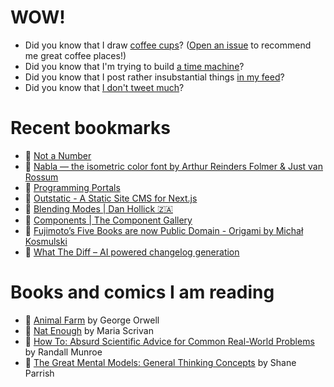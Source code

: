 # WOW!

- Did you know that I draw [coffee cups](https://papercups.mamuso.net/)? ([Open an issue](https://github.com/mamuso/papercups/issues) to recommend me great coffee places!)
- Did you know that I'm trying to build [a time machine](https://github.com/mamuso/fluxcapacitor)?
- Did you know that I post rather insubstantial things [in my feed](https://feed.mamuso.net/)?
- Did you know that [I don't tweet much](https://twitter.com/mamuso)?

# Recent bookmarks

- 👀 [Not a Number](https://www.nan.fyi/)
- 👀 [Nabla — the isometric color font by Arthur Reinders Folmer & Just van Rossum](https://nabla.typearture.com/)
- 👀 [Programming Portals](https://maggieappleton.com/programming-portals)
- 👀 [Outstatic - A Static Site CMS for Next.js](https://outstatic.com/)
- 👀 [Blending Modes | Dan Hollick 🇿🇦](https://typefully.com/DanHollick/blending-modes-KrBa0JP)
- 👀 [Components | The Component Gallery](https://component.gallery/components/)
- 👀 [Fujimoto’s Five Books are now Public Domain - Origami by Michał Kosmulski](https://origami.kosmulski.org/blog/2022-10-23-fujimoto-books-public-domain)
- 👀 [What The Diff – AI powered changelog generation](https://whatthediff.ai/)


# Books and comics I am reading

- 📘 [Animal Farm](https://www.goodreads.com/book/show/8349198) by George Orwell
- 📘 [Nat Enough](https://www.goodreads.com/book/show/45714795) by Maria Scrivan
- 📘 [How To: Absurd Scientific Advice for Common Real-World Problems](https://www.goodreads.com/book/show/43851501) by Randall Munroe
- 📘 [The Great Mental Models: General Thinking Concepts](https://www.goodreads.com/book/show/58103132) by Shane Parrish

